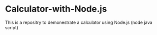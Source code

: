 # Calculator-with-Node.js

This is a repositry to demonestrate a calculator using Node.js (node java script)
